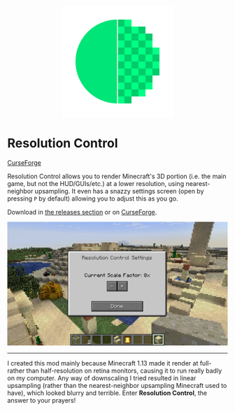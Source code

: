 <p align="center">
	<img width=256px src="GitHub/logo.png" />
</p>

# Resolution Control

[CurseForge](https://minecraft.curseforge.com/projects/resolution-control)

Resolution Control allows you to render Minecraft's 3D portion (i.e. the main game, but not the HUD/GUIs/etc.) at a lower resolution, using nearest-neighbor upsampling. It even has a snazzy settings screen (open by pressing `P` by default) allowing you to adjust this as you go.

Download in [the releases section](https://github.com/juliand665/Resolution-Control/releases) or on [CurseForge](https://www.curseforge.com/minecraft/mc-mods/resolution-control).

![settings](GitHub/settings.png)

---

I created this mod mainly because Minecraft 1.13 made it render at full- rather than half-resolution on retina monitors, causing it to run really badly on my computer. Any way of downscaling I tried resulted in linear upsampling (rather than the nearest-neighbor upsampling Minecraft used to have), which looked blurry and terrible. Enter **Resolution Control**, the answer to your prayers!

